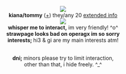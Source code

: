 <p align="center">
  <img src="https://gifdb.com/images/high/my-little-pony-trixie-lulamoon-starlight-glimmer-happy-9pl1yumaabmc1d7s.gif">
  <br><strong>kiana/tommy</strong> (<a href="https://en.pronouns.page/@finalherrscher">+</a>) they/any 20 <a href="https://yourtommy.straw.page">extended info</a>
  <br><img src="https://cdn.discordapp.com/attachments/431499091269124117/1144074676360986635/music_notes.gif">
<br><strong>whisper me to interact,</strong> im very friendly! ^o^ </a>
<br><strong>strawpage looks bad on operagx im so sorry</strong> </a>
<br><strong>interests; </strong> hi3 & gi are my main interests atm! </a>

<p align="center"><br><strong>dni; </strong> minors please try to limit interaction, 
   <br>other than that, i hide freely. ^_^ </a>
